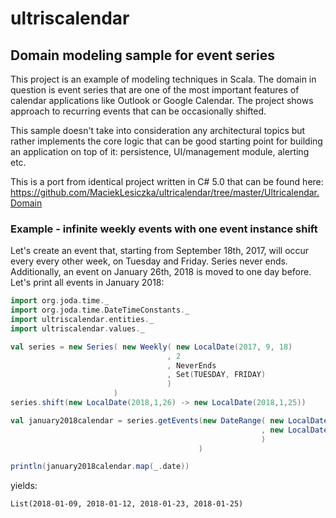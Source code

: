 # ultriscalendar

## Domain modeling sample for event series

This project is an example of modeling techniques in Scala. The domain in question is event series that are one of the most important features of calendar applications like Outlook or Google Calendar. The project shows approach to recurring events that can be occasionally shifted. 

This sample doesn't take into consideration any architectural topics but rather implements the core logic that can be good starting point for building an application on top of it: persistence, UI/management module, alerting etc.

This is a port from identical project written in C# 5.0 that can be found here: https://github.com/MaciekLesiczka/ultricalendar/tree/master/Ultricalendar.Domain


### Example - infinite weekly events with one event instance shift

Let's create an event that, starting from September 18th, 2017, will occur every every other week, on Tuesday and Friday. Series never ends. Additionally, an event on January 26th, 2018 is moved to one day before. Let's print all events in January 2018:

``` scala
import org.joda.time._
import org.joda.time.DateTimeConstants._
import ultriscalendar.entities._
import ultriscalendar.values._

val series = new Series( new Weekly( new LocalDate(2017, 9, 18)
                                   , 2
                                   , NeverEnds
                                   , Set(TUESDAY, FRIDAY)
                                   )
                       )
series.shift(new LocalDate(2018,1,26) -> new LocalDate(2018,1,25))

val january2018calendar = series.getEvents(new DateRange( new LocalDate(2018, 1,  1)
                                                        , new LocalDate(2018, 1, 31)
                                                        )
                                          )

println(january2018calendar.map(_.date))
```

yields:

```
List(2018-01-09, 2018-01-12, 2018-01-23, 2018-01-25)
```
